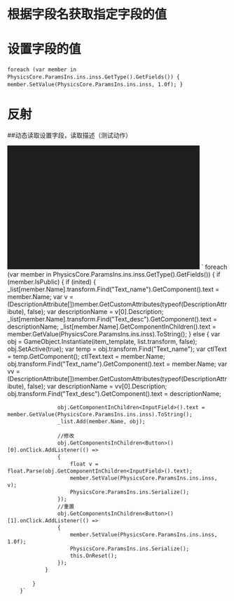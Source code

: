 # 根据字段名获取指定字段的值

# 设置字段的值
`
foreach (var member in PhysicsCore.ParamsIns.ins.inss.GetType().GetFields())
{
    member.SetValue(PhysicsCore.ParamsIns.ins.inss, 1.0f);
}
`
# 反射


##动态读取设置字段，读取描述（测试动作）

![](_v_images/20190802160047513_31192.png)
`        foreach (var member in PhysicsCore.ParamsIns.ins.inss.GetType().GetFields())
        {
            if (member.IsPublic)
            {
                if (inited)
                {
                    _list[member.Name].transform.Find("Text_name").GetComponent<Text>().text = member.Name;
                    var v = (DescriptionAttribute[])member.GetCustomAttributes(typeof(DescriptionAttribute), false);
                    var descriptionName = v[0].Description;
                    _list[member.Name].transform.Find("Text_desc").GetComponent<Text>().text = descriptionName;
                    _list[member.Name].GetComponentInChildren<InputField>().text = member.GetValue(PhysicsCore.ParamsIns.ins.inss).ToString();
                }
                else
                {
                    var obj = GameObject.Instantiate<GameObject>(item_template, list.transform, false);
                    obj.SetActive(true);
                    var temp = obj.transform.Find("Text_name");
                    var ctlText = temp.GetComponent<Text>();
                    ctlText.text = member.Name;
                    obj.transform.Find("Text_name").GetComponent<Text>().text = member.Name;
                    var vv = (DescriptionAttribute[])member.GetCustomAttributes(typeof(DescriptionAttribute), false);
                    var descriptionName = vv[0].Description;
                    obj.transform.Find("Text_desc").GetComponent<Text>().text = descriptionName;

                    obj.GetComponentInChildren<InputField>().text = member.GetValue(PhysicsCore.ParamsIns.ins.inss).ToString();
                    _list.Add(member.Name, obj);

                    //修改
                    obj.GetComponentsInChildren<Button>()[0].onClick.AddListener(() =>
                    {
                        float v = float.Parse(obj.GetComponentInChildren<InputField>().text);
                        member.SetValue(PhysicsCore.ParamsIns.ins.inss, v);
                        PhysicsCore.ParamsIns.ins.Serialize();
                    });
                    //重置
                    obj.GetComponentsInChildren<Button>()[1].onClick.AddListener(() =>
                    {
                        member.SetValue(PhysicsCore.ParamsIns.ins.inss, 1.0f);
                        PhysicsCore.ParamsIns.ins.Serialize();
                        this.OnReset();
                    });
                }

            }
        }`